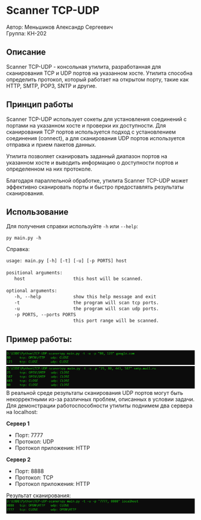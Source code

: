 Scanner TCP-UDP
===============

Автор: Меньшиков Александр Сергеевич  
Группа: КН-202

Описание
--------

Scanner TCP-UDP - консольная утилита, разработанная для сканирования TCP и UDP портов на указанном хосте. Утилита способна определить протокол, который работает на открытом порту, такие как HTTP, SMTP, POP3, SNTP и другие.

Принцип работы
--------------

Scanner TCP-UDP использует сокеты для установления соединений с портами на указанном хосте и проверки их доступности. Для сканирования TCP портов используется подход с установлением соединения (connect), а для сканирования UDP портов используется отправка и прием пакетов данных.

Утилита позволяет сканировать заданный диапазон портов на указанном хосте и выводить информацию о доступности портов и определенном на них протоколе.  

Благодаря параллельной обработке, утилита Scanner TCP-UDP может эффективно сканировать порты и быстро предоставлять результаты сканирования.

Использование
-------------
Для получения справки используйте `-h` или `--help`:
```shell
py main.py -h
```
Справка:
```shell
usage: main.py [-h] [-t] [-u] [-p PORTS] host  

positional arguments:
   host                  this host will be scanned.
    
optional arguments:
   -h, --help            show this help message and exit
   -t                    the program will scan tcp ports.
   -u                    the program will scan udp ports.
   -p PORTS, --ports PORTS
                         this port range will be scanned.
```

Пример работы:
--------------
![пример 1](screenshots/example_1.png)
![пример 2](screenshots/example_2.png)
В реальной среде результаты сканирования UDP портов могут быть некорректными из-за различных проблем, описанных в условии задачи.
Для демонстрации работоспособности утилиты поднимем два сервера на localhost: 

**Сервер 1**

*   Порт: 7777
*   Протокол: UDP
*   Протокол приложения: HTTP

**Сервер 2**

* Порт: 8888
* Протокол: TCP
* Протокол приложения: HTTP

Результат сканирования:
![пример 2](screenshots/example_3.png)


